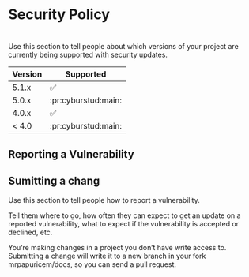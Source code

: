 # Security Policy

# 

Use this section to tell people about which versions of your project are
currently being supported with security updates.

| Version | Supported          |
| ------- | -------------------|
| 5.1.x   | :white_check_mark: |
| 5.0.x   | :pr:cyburstud:main:|
| 4.0.x   | :white_check_mark: |
| < 4.0   | :pr:cyburstud:main:|

## Reporting a Vulnerability
## Sumitting a chang
Use this section to tell people how to report a vulnerability.

Tell them where to go, how often they can expect to get an update on a
reported vulnerability, what to expect if the vulnerability is accepted or
declined, etc.

You’re making changes in a project you don’t have write access to.
Submitting a change will write it to a new branch in your fork mrpapuricem/docs, so you can send a pull request.
